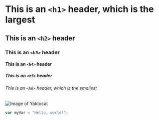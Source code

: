 # This is an `<h1>` header, which is the largest

## This is an `<h2>` header

### This is an `<h3>` header

#### This is an `<h4>` header

##### This is an `<h5>` header


###### This is an `<h6>` header, which is the smallest
![Image of Yaktocat](https://octodex.github.com/images/yaktocat.png)

``` javascript
var myVar = "Hello, world!";
```
